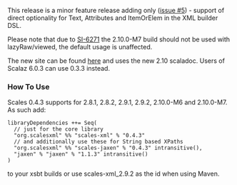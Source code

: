 
This release is a minor feature release adding only ([issue #5](https://github.com/chris-twiner/scalesXml/issues/5)) - support of direct optionality for Text, Attributes and ItemOrElem in the XML builder DSL.

Please note that due to [SI-6271](https://issues.scala-lang.org/browse/SI-6271) the 2.10.0-M7 build should not be used with lazyRaw/viewed, the default usage is unaffected.

The new site can be found [here](http://scala-scales.googlecode.com/svn/sites/scales/scales-xml_2.9.2/0.4.3/index.html) and uses the new 2.10 scaladoc.  Users of Scalaz 6.0.3 can use 0.3.3 instead.

### How To Use

Scales 0.4.3 supports for 2.8.1, 2.8.2, 2.9.1, 2.9.2, 2.10.0-M6 and 2.10.0-M7.  As such add:

    libraryDependencies ++= Seq(
      // just for the core library
      "org.scalesxml" %% "scales-xml" % "0.4.3"
      // and additionally use these for String based XPaths
      "org.scalesxml" %% "scales-jaxen" % "0.4.3" intransitive(),
      "jaxen" % "jaxen" % "1.1.3" intransitive()
    )

to your xsbt builds or use scales-xml_2.9.2 as the id when using Maven.